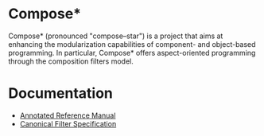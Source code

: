 
# Compose*

Compose* (pronounced "compose–star") is a project that aims at enhancing the modularization capabilities of component- and object-based programming. In particular, Compose* offers aspect-oriented programming through the composition filters model.

# Documentation

* [Annotated Reference Manual](https://github.com/composestar/documentation/blob/master/ARM.pdf)
* [Canonical Filter Specification](https://github.com/composestar/documentation-dockbook/blob/master/CanonicalFilterSpecification.pdf)
